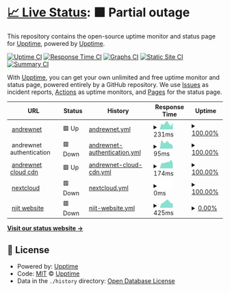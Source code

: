 # [📈 Live Status](https://uptime.andrewnet.net): <!--live status--> **🟧 Partial outage**

This repository contains the open-source uptime monitor and status page for [Upptime](https://upptime.js.org), powered by [Upptime](https://github.com/upptime/upptime).

[![Uptime CI](https://github.com/andrewnyr/uptime/workflows/Uptime%20CI/badge.svg)](https://github.com/andrewnyr/uptime/actions?query=workflow%3A%22Uptime+CI%22)
[![Response Time CI](https://github.com/andrewnyr/uptime/workflows/Response%20Time%20CI/badge.svg)](https://github.com/andrewnyr/uptime/actions?query=workflow%3A%22Response+Time+CI%22)
[![Graphs CI](https://github.com/andrewnyr/uptime/workflows/Graphs%20CI/badge.svg)](https://github.com/andrewnyr/uptime/actions?query=workflow%3A%22Graphs+CI%22)
[![Static Site CI](https://github.com/andrewnyr/uptime/workflows/Static%20Site%20CI/badge.svg)](https://github.com/andrewnyr/uptime/actions?query=workflow%3A%22Static+Site+CI%22)
[![Summary CI](https://github.com/andrewnyr/uptime/workflows/Summary%20CI/badge.svg)](https://github.com/andrewnyr/uptime/actions?query=workflow%3A%22Summary+CI%22)

With [Upptime](https://upptime.js.org), you can get your own unlimited and free uptime monitor and status page, powered entirely by a GitHub repository. We use [Issues](https://github.com/upptime/upptime/issues) as incident reports, [Actions](https://github.com/andrewnyr/uptime/actions) as uptime monitors, and [Pages](https://uptime.andrewnet.net) for the status page.

<!--start: status pages-->
<!-- This summary is generated by Upptime (https://github.com/upptime/upptime) -->
<!-- Do not edit this manually, your changes will be overwritten -->
<!-- prettier-ignore -->
| URL | Status | History | Response Time | Uptime |
| --- | ------ | ------- | ------------- | ------ |
| <img alt="" src="https://cloud.cdn.andrewnet.net/images/assets/a-circle-favicon-inverted.png" height="13"> [andrewnet](https://www.andrewnet.net) | 🟩 Up | [andrewnet.yml](https://github.com/andrewnyr/uptime/commits/HEAD/history/andrewnet.yml) | <details><summary><img alt="Response time graph" src="./graphs/andrewnet/response-time-week.png" height="20"> 231ms</summary><br><a href="https://uptime.andrewnet.net/history/andrewnet"><img alt="Response time 333" src="https://img.shields.io/endpoint?url=https%3A%2F%2Fraw.githubusercontent.com%2Fandrewnyr%2Fuptime%2FHEAD%2Fapi%2Fandrewnet%2Fresponse-time.json"></a><br><a href="https://uptime.andrewnet.net/history/andrewnet"><img alt="24-hour response time 218" src="https://img.shields.io/endpoint?url=https%3A%2F%2Fraw.githubusercontent.com%2Fandrewnyr%2Fuptime%2FHEAD%2Fapi%2Fandrewnet%2Fresponse-time-day.json"></a><br><a href="https://uptime.andrewnet.net/history/andrewnet"><img alt="7-day response time 231" src="https://img.shields.io/endpoint?url=https%3A%2F%2Fraw.githubusercontent.com%2Fandrewnyr%2Fuptime%2FHEAD%2Fapi%2Fandrewnet%2Fresponse-time-week.json"></a><br><a href="https://uptime.andrewnet.net/history/andrewnet"><img alt="30-day response time 224" src="https://img.shields.io/endpoint?url=https%3A%2F%2Fraw.githubusercontent.com%2Fandrewnyr%2Fuptime%2FHEAD%2Fapi%2Fandrewnet%2Fresponse-time-month.json"></a><br><a href="https://uptime.andrewnet.net/history/andrewnet"><img alt="1-year response time 333" src="https://img.shields.io/endpoint?url=https%3A%2F%2Fraw.githubusercontent.com%2Fandrewnyr%2Fuptime%2FHEAD%2Fapi%2Fandrewnet%2Fresponse-time-year.json"></a></details> | <details><summary><a href="https://uptime.andrewnet.net/history/andrewnet">100.00%</a></summary><a href="https://uptime.andrewnet.net/history/andrewnet"><img alt="All-time uptime 99.94%" src="https://img.shields.io/endpoint?url=https%3A%2F%2Fraw.githubusercontent.com%2Fandrewnyr%2Fuptime%2FHEAD%2Fapi%2Fandrewnet%2Fuptime.json"></a><br><a href="https://uptime.andrewnet.net/history/andrewnet"><img alt="24-hour uptime 100.00%" src="https://img.shields.io/endpoint?url=https%3A%2F%2Fraw.githubusercontent.com%2Fandrewnyr%2Fuptime%2FHEAD%2Fapi%2Fandrewnet%2Fuptime-day.json"></a><br><a href="https://uptime.andrewnet.net/history/andrewnet"><img alt="7-day uptime 100.00%" src="https://img.shields.io/endpoint?url=https%3A%2F%2Fraw.githubusercontent.com%2Fandrewnyr%2Fuptime%2FHEAD%2Fapi%2Fandrewnet%2Fuptime-week.json"></a><br><a href="https://uptime.andrewnet.net/history/andrewnet"><img alt="30-day uptime 100.00%" src="https://img.shields.io/endpoint?url=https%3A%2F%2Fraw.githubusercontent.com%2Fandrewnyr%2Fuptime%2FHEAD%2Fapi%2Fandrewnet%2Fuptime-month.json"></a><br><a href="https://uptime.andrewnet.net/history/andrewnet"><img alt="1-year uptime 99.94%" src="https://img.shields.io/endpoint?url=https%3A%2F%2Fraw.githubusercontent.com%2Fandrewnyr%2Fuptime%2FHEAD%2Fapi%2Fandrewnet%2Fuptime-year.json"></a></details>
| <img alt="" src="https://cloud.cdn.andrewnet.net/images/assets/a-circle-favicon-inverted.png" height="13"> andrewnet authentication | 🟥 Down | [andrewnet-authentication.yml](https://github.com/andrewnyr/uptime/commits/HEAD/history/andrewnet-authentication.yml) | <details><summary><img alt="Response time graph" src="./graphs/andrewnet-authentication/response-time-week.png" height="20"> 95ms</summary><br><a href="https://uptime.andrewnet.net/history/andrewnet-authentication"><img alt="Response time 314" src="https://img.shields.io/endpoint?url=https%3A%2F%2Fraw.githubusercontent.com%2Fandrewnyr%2Fuptime%2FHEAD%2Fapi%2Fandrewnet-authentication%2Fresponse-time.json"></a><br><a href="https://uptime.andrewnet.net/history/andrewnet-authentication"><img alt="24-hour response time 149" src="https://img.shields.io/endpoint?url=https%3A%2F%2Fraw.githubusercontent.com%2Fandrewnyr%2Fuptime%2FHEAD%2Fapi%2Fandrewnet-authentication%2Fresponse-time-day.json"></a><br><a href="https://uptime.andrewnet.net/history/andrewnet-authentication"><img alt="7-day response time 95" src="https://img.shields.io/endpoint?url=https%3A%2F%2Fraw.githubusercontent.com%2Fandrewnyr%2Fuptime%2FHEAD%2Fapi%2Fandrewnet-authentication%2Fresponse-time-week.json"></a><br><a href="https://uptime.andrewnet.net/history/andrewnet-authentication"><img alt="30-day response time 89" src="https://img.shields.io/endpoint?url=https%3A%2F%2Fraw.githubusercontent.com%2Fandrewnyr%2Fuptime%2FHEAD%2Fapi%2Fandrewnet-authentication%2Fresponse-time-month.json"></a><br><a href="https://uptime.andrewnet.net/history/andrewnet-authentication"><img alt="1-year response time 314" src="https://img.shields.io/endpoint?url=https%3A%2F%2Fraw.githubusercontent.com%2Fandrewnyr%2Fuptime%2FHEAD%2Fapi%2Fandrewnet-authentication%2Fresponse-time-year.json"></a></details> | <details><summary><a href="https://uptime.andrewnet.net/history/andrewnet-authentication">100.00%</a></summary><a href="https://uptime.andrewnet.net/history/andrewnet-authentication"><img alt="All-time uptime 99.91%" src="https://img.shields.io/endpoint?url=https%3A%2F%2Fraw.githubusercontent.com%2Fandrewnyr%2Fuptime%2FHEAD%2Fapi%2Fandrewnet-authentication%2Fuptime.json"></a><br><a href="https://uptime.andrewnet.net/history/andrewnet-authentication"><img alt="24-hour uptime 100.00%" src="https://img.shields.io/endpoint?url=https%3A%2F%2Fraw.githubusercontent.com%2Fandrewnyr%2Fuptime%2FHEAD%2Fapi%2Fandrewnet-authentication%2Fuptime-day.json"></a><br><a href="https://uptime.andrewnet.net/history/andrewnet-authentication"><img alt="7-day uptime 100.00%" src="https://img.shields.io/endpoint?url=https%3A%2F%2Fraw.githubusercontent.com%2Fandrewnyr%2Fuptime%2FHEAD%2Fapi%2Fandrewnet-authentication%2Fuptime-week.json"></a><br><a href="https://uptime.andrewnet.net/history/andrewnet-authentication"><img alt="30-day uptime 100.00%" src="https://img.shields.io/endpoint?url=https%3A%2F%2Fraw.githubusercontent.com%2Fandrewnyr%2Fuptime%2FHEAD%2Fapi%2Fandrewnet-authentication%2Fuptime-month.json"></a><br><a href="https://uptime.andrewnet.net/history/andrewnet-authentication"><img alt="1-year uptime 99.91%" src="https://img.shields.io/endpoint?url=https%3A%2F%2Fraw.githubusercontent.com%2Fandrewnyr%2Fuptime%2FHEAD%2Fapi%2Fandrewnet-authentication%2Fuptime-year.json"></a></details>
| <img alt="" src="https://cloud.cdn.andrewnet.net/images/assets/a-circle-favicon-inverted.png" height="13"> [andrewnet cloud cdn](https://cloud.cdn.andrewnet.net) | 🟩 Up | [andrewnet-cloud-cdn.yml](https://github.com/andrewnyr/uptime/commits/HEAD/history/andrewnet-cloud-cdn.yml) | <details><summary><img alt="Response time graph" src="./graphs/andrewnet-cloud-cdn/response-time-week.png" height="20"> 174ms</summary><br><a href="https://uptime.andrewnet.net/history/andrewnet-cloud-cdn"><img alt="Response time 184" src="https://img.shields.io/endpoint?url=https%3A%2F%2Fraw.githubusercontent.com%2Fandrewnyr%2Fuptime%2FHEAD%2Fapi%2Fandrewnet-cloud-cdn%2Fresponse-time.json"></a><br><a href="https://uptime.andrewnet.net/history/andrewnet-cloud-cdn"><img alt="24-hour response time 140" src="https://img.shields.io/endpoint?url=https%3A%2F%2Fraw.githubusercontent.com%2Fandrewnyr%2Fuptime%2FHEAD%2Fapi%2Fandrewnet-cloud-cdn%2Fresponse-time-day.json"></a><br><a href="https://uptime.andrewnet.net/history/andrewnet-cloud-cdn"><img alt="7-day response time 174" src="https://img.shields.io/endpoint?url=https%3A%2F%2Fraw.githubusercontent.com%2Fandrewnyr%2Fuptime%2FHEAD%2Fapi%2Fandrewnet-cloud-cdn%2Fresponse-time-week.json"></a><br><a href="https://uptime.andrewnet.net/history/andrewnet-cloud-cdn"><img alt="30-day response time 186" src="https://img.shields.io/endpoint?url=https%3A%2F%2Fraw.githubusercontent.com%2Fandrewnyr%2Fuptime%2FHEAD%2Fapi%2Fandrewnet-cloud-cdn%2Fresponse-time-month.json"></a><br><a href="https://uptime.andrewnet.net/history/andrewnet-cloud-cdn"><img alt="1-year response time 184" src="https://img.shields.io/endpoint?url=https%3A%2F%2Fraw.githubusercontent.com%2Fandrewnyr%2Fuptime%2FHEAD%2Fapi%2Fandrewnet-cloud-cdn%2Fresponse-time-year.json"></a></details> | <details><summary><a href="https://uptime.andrewnet.net/history/andrewnet-cloud-cdn">100.00%</a></summary><a href="https://uptime.andrewnet.net/history/andrewnet-cloud-cdn"><img alt="All-time uptime 99.99%" src="https://img.shields.io/endpoint?url=https%3A%2F%2Fraw.githubusercontent.com%2Fandrewnyr%2Fuptime%2FHEAD%2Fapi%2Fandrewnet-cloud-cdn%2Fuptime.json"></a><br><a href="https://uptime.andrewnet.net/history/andrewnet-cloud-cdn"><img alt="24-hour uptime 100.00%" src="https://img.shields.io/endpoint?url=https%3A%2F%2Fraw.githubusercontent.com%2Fandrewnyr%2Fuptime%2FHEAD%2Fapi%2Fandrewnet-cloud-cdn%2Fuptime-day.json"></a><br><a href="https://uptime.andrewnet.net/history/andrewnet-cloud-cdn"><img alt="7-day uptime 100.00%" src="https://img.shields.io/endpoint?url=https%3A%2F%2Fraw.githubusercontent.com%2Fandrewnyr%2Fuptime%2FHEAD%2Fapi%2Fandrewnet-cloud-cdn%2Fuptime-week.json"></a><br><a href="https://uptime.andrewnet.net/history/andrewnet-cloud-cdn"><img alt="30-day uptime 100.00%" src="https://img.shields.io/endpoint?url=https%3A%2F%2Fraw.githubusercontent.com%2Fandrewnyr%2Fuptime%2FHEAD%2Fapi%2Fandrewnet-cloud-cdn%2Fuptime-month.json"></a><br><a href="https://uptime.andrewnet.net/history/andrewnet-cloud-cdn"><img alt="1-year uptime 99.99%" src="https://img.shields.io/endpoint?url=https%3A%2F%2Fraw.githubusercontent.com%2Fandrewnyr%2Fuptime%2FHEAD%2Fapi%2Fandrewnet-cloud-cdn%2Fuptime-year.json"></a></details>
| <img alt="" src="https://cloud.cdn.andrewnet.net/images/assets/a-circle-favicon-inverted.png" height="13"> [nextcloud](https://nxtc.andrewnet.net/) | 🟥 Down | [nextcloud.yml](https://github.com/andrewnyr/uptime/commits/HEAD/history/nextcloud.yml) | <details><summary><img alt="Response time graph" src="./graphs/nextcloud/response-time-week.png" height="20"> 0ms</summary><br><a href="https://uptime.andrewnet.net/history/nextcloud"><img alt="Response time 824" src="https://img.shields.io/endpoint?url=https%3A%2F%2Fraw.githubusercontent.com%2Fandrewnyr%2Fuptime%2FHEAD%2Fapi%2Fnextcloud%2Fresponse-time.json"></a><br><a href="https://uptime.andrewnet.net/history/nextcloud"><img alt="24-hour response time 0" src="https://img.shields.io/endpoint?url=https%3A%2F%2Fraw.githubusercontent.com%2Fandrewnyr%2Fuptime%2FHEAD%2Fapi%2Fnextcloud%2Fresponse-time-day.json"></a><br><a href="https://uptime.andrewnet.net/history/nextcloud"><img alt="7-day response time 0" src="https://img.shields.io/endpoint?url=https%3A%2F%2Fraw.githubusercontent.com%2Fandrewnyr%2Fuptime%2FHEAD%2Fapi%2Fnextcloud%2Fresponse-time-week.json"></a><br><a href="https://uptime.andrewnet.net/history/nextcloud"><img alt="30-day response time 501" src="https://img.shields.io/endpoint?url=https%3A%2F%2Fraw.githubusercontent.com%2Fandrewnyr%2Fuptime%2FHEAD%2Fapi%2Fnextcloud%2Fresponse-time-month.json"></a><br><a href="https://uptime.andrewnet.net/history/nextcloud"><img alt="1-year response time 824" src="https://img.shields.io/endpoint?url=https%3A%2F%2Fraw.githubusercontent.com%2Fandrewnyr%2Fuptime%2FHEAD%2Fapi%2Fnextcloud%2Fresponse-time-year.json"></a></details> | <details><summary><a href="https://uptime.andrewnet.net/history/nextcloud">100.00%</a></summary><a href="https://uptime.andrewnet.net/history/nextcloud"><img alt="All-time uptime 99.61%" src="https://img.shields.io/endpoint?url=https%3A%2F%2Fraw.githubusercontent.com%2Fandrewnyr%2Fuptime%2FHEAD%2Fapi%2Fnextcloud%2Fuptime.json"></a><br><a href="https://uptime.andrewnet.net/history/nextcloud"><img alt="24-hour uptime 100.00%" src="https://img.shields.io/endpoint?url=https%3A%2F%2Fraw.githubusercontent.com%2Fandrewnyr%2Fuptime%2FHEAD%2Fapi%2Fnextcloud%2Fuptime-day.json"></a><br><a href="https://uptime.andrewnet.net/history/nextcloud"><img alt="7-day uptime 100.00%" src="https://img.shields.io/endpoint?url=https%3A%2F%2Fraw.githubusercontent.com%2Fandrewnyr%2Fuptime%2FHEAD%2Fapi%2Fnextcloud%2Fuptime-week.json"></a><br><a href="https://uptime.andrewnet.net/history/nextcloud"><img alt="30-day uptime 100.00%" src="https://img.shields.io/endpoint?url=https%3A%2F%2Fraw.githubusercontent.com%2Fandrewnyr%2Fuptime%2FHEAD%2Fapi%2Fnextcloud%2Fuptime-month.json"></a><br><a href="https://uptime.andrewnet.net/history/nextcloud"><img alt="1-year uptime 99.61%" src="https://img.shields.io/endpoint?url=https%3A%2F%2Fraw.githubusercontent.com%2Fandrewnyr%2Fuptime%2FHEAD%2Fapi%2Fnextcloud%2Fuptime-year.json"></a></details>
| <img alt="" src="https://favicons.githubusercontent.com/web.njit.edu" height="13"> [njit website](https://web.njit.edu/~aja9/) | 🟥 Down | [njit-website.yml](https://github.com/andrewnyr/uptime/commits/HEAD/history/njit-website.yml) | <details><summary><img alt="Response time graph" src="./graphs/njit-website/response-time-week.png" height="20"> 425ms</summary><br><a href="https://uptime.andrewnet.net/history/njit-website"><img alt="Response time 582" src="https://img.shields.io/endpoint?url=https%3A%2F%2Fraw.githubusercontent.com%2Fandrewnyr%2Fuptime%2FHEAD%2Fapi%2Fnjit-website%2Fresponse-time.json"></a><br><a href="https://uptime.andrewnet.net/history/njit-website"><img alt="24-hour response time 500" src="https://img.shields.io/endpoint?url=https%3A%2F%2Fraw.githubusercontent.com%2Fandrewnyr%2Fuptime%2FHEAD%2Fapi%2Fnjit-website%2Fresponse-time-day.json"></a><br><a href="https://uptime.andrewnet.net/history/njit-website"><img alt="7-day response time 425" src="https://img.shields.io/endpoint?url=https%3A%2F%2Fraw.githubusercontent.com%2Fandrewnyr%2Fuptime%2FHEAD%2Fapi%2Fnjit-website%2Fresponse-time-week.json"></a><br><a href="https://uptime.andrewnet.net/history/njit-website"><img alt="30-day response time 357" src="https://img.shields.io/endpoint?url=https%3A%2F%2Fraw.githubusercontent.com%2Fandrewnyr%2Fuptime%2FHEAD%2Fapi%2Fnjit-website%2Fresponse-time-month.json"></a><br><a href="https://uptime.andrewnet.net/history/njit-website"><img alt="1-year response time 582" src="https://img.shields.io/endpoint?url=https%3A%2F%2Fraw.githubusercontent.com%2Fandrewnyr%2Fuptime%2FHEAD%2Fapi%2Fnjit-website%2Fresponse-time-year.json"></a></details> | <details><summary><a href="https://uptime.andrewnet.net/history/njit-website">0.00%</a></summary><a href="https://uptime.andrewnet.net/history/njit-website"><img alt="All-time uptime 64.46%" src="https://img.shields.io/endpoint?url=https%3A%2F%2Fraw.githubusercontent.com%2Fandrewnyr%2Fuptime%2FHEAD%2Fapi%2Fnjit-website%2Fuptime.json"></a><br><a href="https://uptime.andrewnet.net/history/njit-website"><img alt="24-hour uptime 0.00%" src="https://img.shields.io/endpoint?url=https%3A%2F%2Fraw.githubusercontent.com%2Fandrewnyr%2Fuptime%2FHEAD%2Fapi%2Fnjit-website%2Fuptime-day.json"></a><br><a href="https://uptime.andrewnet.net/history/njit-website"><img alt="7-day uptime 0.00%" src="https://img.shields.io/endpoint?url=https%3A%2F%2Fraw.githubusercontent.com%2Fandrewnyr%2Fuptime%2FHEAD%2Fapi%2Fnjit-website%2Fuptime-week.json"></a><br><a href="https://uptime.andrewnet.net/history/njit-website"><img alt="30-day uptime 0.00%" src="https://img.shields.io/endpoint?url=https%3A%2F%2Fraw.githubusercontent.com%2Fandrewnyr%2Fuptime%2FHEAD%2Fapi%2Fnjit-website%2Fuptime-month.json"></a><br><a href="https://uptime.andrewnet.net/history/njit-website"><img alt="1-year uptime 64.46%" src="https://img.shields.io/endpoint?url=https%3A%2F%2Fraw.githubusercontent.com%2Fandrewnyr%2Fuptime%2FHEAD%2Fapi%2Fnjit-website%2Fuptime-year.json"></a></details>

<!--end: status pages-->

[**Visit our status website →**](https://uptime.andrewnet.net)

## 📄 License

- Powered by: [Upptime](https://github.com/upptime/upptime)
- Code: [MIT](./LICENSE) © [Upptime](https://upptime.js.org)
- Data in the `./history` directory: [Open Database License](https://opendatacommons.org/licenses/odbl/1-0/)
